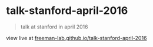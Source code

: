 # talk-stanford-april-2016

> talk at stanford in april 2016

view live at [freeman-lab.github.io/talk-stanford-april-2016](http://freeman-lab.github.io/talk-stanford-april-2016/)

